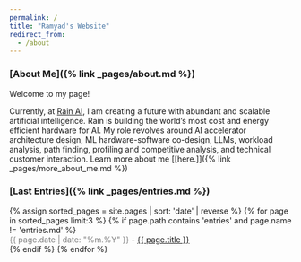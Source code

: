 ```yaml
---
permalink: /
title: "Ramyad's Website"
redirect_from:
  - /about
---
```

### [About Me]({% link _pages/about.md %})

Welcome to my page!

Currently, at [Rain AI](https://rain.ai/), I am creating a future with abundant and scalable artificial intelligence. Rain is building the world’s most cost and energy efficient hardware for AI. My role revolves around AI accelerator architecture design, ML hardware-software co-design, LLMs, workload analysis, path finding, profiling and competitive analysis, and technical customer interaction. Learn more about me [[here.]]({% link _pages/more_about_me.md %})  


### [Last Entries]({% link _pages/entries.md %})
<ul id="recent-posts" style="list-style-type: none; padding-left: 0">
{% assign sorted_pages = site.pages | sort: 'date' | reverse %}
{% for page in sorted_pages limit:3 %}
    {% if page.path contains 'entries' and page.name != 'entries.md' %}
      <li><span style="color: gray;">{{ page.date | date: "%m.%Y" }}</span> - <a href="{{ page.url | relative_url }}">{{ page.title }} </a></li>
    {% endif %}
{% endfor %}
</ul>
